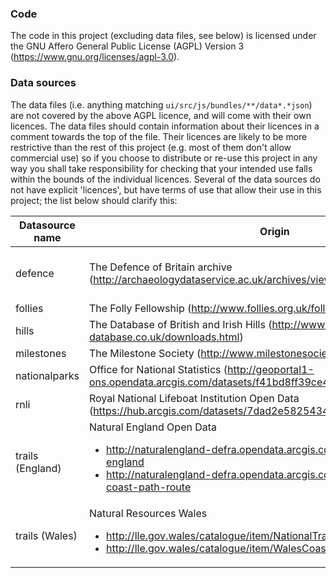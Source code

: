 ### Code

The code in this project (excluding data files, see below) is licensed under the GNU Affero General Public License (AGPL) Version 3 (https://www.gnu.org/licenses/agpl-3.0).

### Data sources

The data files (i.e. anything matching `ui/src/js/bundles/**/data*.*json`) are not covered by the above AGPL licence, and will come with their own licences. The data files should contain information about their licences in a comment towards the top of the file. Their licences are likely to be more restrictive than the rest of this project (e.g. most of them don't allow commercial use) so if you choose to distribute or re-use this project in any way you shall take responsibility for checking that your intended use falls within the bounds of the individual licences. Several of the data sources do not have explicit 'licences', but have terms of use that allow their use in this project; the list below should clarify this:

| Datasource name  | Origin                                                                                                                                                                                                                | Licence                                                                                                                                                                                                                                                                                               |
| ---------------- | --------------------------------------------------------------------------------------------------------------------------------------------------------------------------------------------------------------------- | ----------------------------------------------------------------------------------------------------------------------------------------------------------------------------------------------------------------------------------------------------------------------------------------------------- |
| defence          | The Defence of Britain archive (http://archaeologydataservice.ac.uk/archives/view/dob/download.cfm)                                                                                                                   | ADS terms of use (http://archaeologydataservice.ac.uk/advice/termsOfUseAndAccess/TermsAndConditionsSummary), clarified by email. Citation: Council for British Archaeology (2006) Defence of Britain Archive [data-set]. York: Archaeology Data Service [distributor] https://doi.org/10.5284/1000327 |
| follies          | The Folly Fellowship (http://www.follies.org.uk/follymaps.htm)                                                                                                                                                        | Specific permission for reuse in this project granted by email.                                                                                                                                                                                                                                       |
| hills            | The Database of British and Irish Hills (http://www.hills-database.co.uk/downloads.html)                                                                                                                              | CC BY 3.0 (https://creativecommons.org/licenses/by/3.0/deed.en_GB)                                                                                                                                                                                                                                    |
| milestones       | The Milestone Society (http://www.milestonesociety.co.uk/database.html)                                                                                                                                               | Grants permission for non-commercial reuse.                                                                                                                                                                                                                                                           |
| nationalparks    | Office for National Statistics (http://geoportal1-ons.opendata.arcgis.com/datasets/f41bd8ff39ce4a2393c2f454006ea60a_0)                                                                                                | OGL (https://www.ons.gov.uk/methodology/geography/licences)                                                                                                                                                                                                                                           |
| rnli             | Royal National Lifeboat Institution Open Data (https://hub.arcgis.com/datasets/7dad2e58254345c08dfde737ec348166_0)                                                                                                    | GIS Open Data Licence                                                                                                                                                                                                                                                                                 |
| trails (England) | Natural England Open Data<ul><li>http://naturalengland-defra.opendata.arcgis.com/datasets/national-trails-england</li><li>http://naturalengland-defra.opendata.arcgis.com/datasets/england-coast-path-route</li></ul> | OGL (http://www.nationalarchives.gov.uk/doc/open-government-licence/version/)                                                                                                                                                                                                                         |
| trails (Wales)   | Natural Resources Wales<ul><li>http://lle.gov.wales/catalogue/item/NationalTrails/</li><li>http://lle.gov.wales/catalogue/item/WalesCoastalPath/</li></ul>                                                            | OGL (http://nationalarchives.gov.uk/doc/open-government-licence/version/2/)                                                                                                                                                                                                                           |
